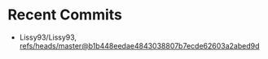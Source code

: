 # Recent Commits

<!-- START gadpp -->
- Lissy93/Lissy93, [refs/heads/master@b1b448eedae4843038807b7ecde62603a2abed9d](https://github.com/Lissy93/Lissy93/commit/b1b448eedae4843038807b7ecde62603a2abed9d)
